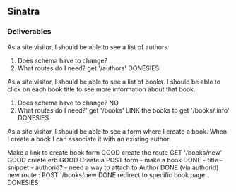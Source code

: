## Sinatra

### Deliverables

As a site visitor, I should be able to see a list of authors
1. Does schema have to change?
2. What routes do I need?
get '/authors'
DONESIES

As a site visitor, I should be able to see a list of books. I should be able to click on each book title to see more information about that book.
1. Does schema have to change? NO
2. What routes do I need?'
get '/books'
LINK the books to
get '/books/:info'
DONESIES

As a site visitor, I should be able to see a form where I create a book. When I create a book I can associate it with an existing author.

Make a link to create book form GOOD
create the route GET '/books/new' GOOD
create erb GOOD
Create a POST form - make a book DONE
    - title
    - snippet
    - authorid? - need a way to attach to Author DONE (via authorid)
new route : POST '/books/new DONE
redirect to specific book page
DONESIES
